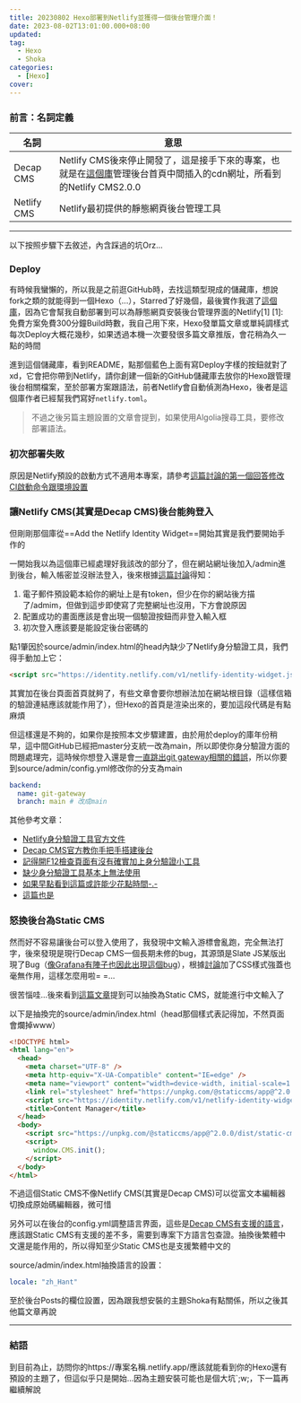```yaml
---
title: 20230802 Hexo部署到Netlify並獲得一個後台管理介面！
date: 2023-08-02T13:01:00.000+08:00
updated: 
tag: 
  - Hexo
  - Shoka
categories: 
  - [Hexo]
cover: 
---
```

### 前言：名詞定義
|名詞|意思|
|---|---|
|Decap CMS|Netlify CMS後來停止開發了，這是接手下來的專案，也就是在[這個庫](https://github.com/DemoMacro/hexo-boilerplate-netlify-cms)管理後台首頁中間插入的cdn網址，所看到的Netlify CMS2.0.0|
|Netlify CMS|Netlify最初提供的靜態網頁後台管理工具|

***
以下按照步驟下去敘述，內含踩過的坑Orz...

### Deploy
有時候我蠻懶的，所以我是之前逛GitHub時，去找這類型現成的儲藏庫，想說fork之類的就能得到一個Hexo（...），Starred了好幾個，最後實作我選了[這個庫](https://github.com/DemoMacro/hexo-boilerplate-netlify-cms)，因為它會幫我自動部署到可以為靜態網頁安裝後台管理界面的Netlify[1]
[1]: 免費方案免費300分鐘Build時數，我自己用下來，Hexo發單篇文章或單純調樣式每次Deploy大概花幾秒，如果透過本機一次要發很多篇文章推版，會花稍為久一點的時間

進到這個儲藏庫，看到README，點那個藍色上面有寫Deploy字樣的按鈕就對了xd，它會把你帶到Netlify，請你創建一個新的GitHub儲藏庫去放你的Hexo跟管理後台相關檔案，至於部署方案跟語法，前者Netlify會自動偵測為Hexo，後者是這個庫作者已經幫我們寫好`netlify.toml`。
>不過之後另篇主題設置的文章會提到，如果使用Algolia搜尋工具，要修改部署語法。

### 初次部署失敗
原因是Netlify預設的啟動方式不適用本專案，請參考[這篇討論的第一個回答修改CI啟動命令跟環境設置](https://stackoverflow.com/questions/64468843/netlify-deployment-failed-during-stage-building-site-build-script-returned-n)

### 讓Netlify CMS(其實是Decap CMS)後台能夠登入
但剛剛那個庫從==Add the Netlify Identity Widget==開始其實是我們要開始手作的

一開始我以為這個庫已經處理好我該改的部分了，但在網站網址後加入/admin進到後台，輸入帳密並沒辦法登入，後來根據[這篇討論](https://answers.netlify.com/t/common-issue-netlify-cms-git-gateway-email-not-confirmed/10690)得知：
1. 電子郵件預設範本給你的網址上是有token，但少在你的網站後方描了/admim，但做到這步即使寫了完整網址也沒用，下方會說原因
1. 配置成功的畫面應該是會出現一個驗證按鈕而非登入輸入框
2. 初次登入應該要是能設定後台密碼的

點1肇因於source/admin/index.html的head內缺少了Netlify身分驗證工具，我們得手動加上它：
```html
<script src="https://identity.netlify.com/v1/netlify-identity-widget.js"></script>
```
其實加在後台頁面首頁就夠了，有些文章會要你想辦法加在網站根目錄（這樣信箱的驗證連結應該就能作用了），但Hexo的首頁是渲染出來的，要加這段代碼是有點麻煩

但這樣還是不夠的，如果你是按照本文步驟建置，由於用於deploy的庫年份稍早，這中間GitHub已經把master分支統一改為main，所以即使你身分驗證方面的問題處理完，這時候你想登入還是會[一直跳出git gateway相關的錯誤](https://answers.netlify.com/t/git-gateway-error-please-ask-your-site-administrator-to-reissue-the-git-gateway-token/30039/8)，所以你要到source/admin/config.yml修改你的分支為main
```yml
backend:
  name: git-gateway
  branch: main # 改成main
```

其他參考文章：
- [Netlify身分驗證工具官方文件](https://docs.netlify.com/visitor-access/identity/)
- [Decap CMS官方教你手把手搭建後台](https://decapcms.org/docs/add-to-your-site/#add-the-netlify-identity-widget)
- [記得開F12檢查頁面有沒有確實加上身分驗證小工具](https://answers.netlify.com/t/missing-netlify-identity-modal-on-password-reset/33107/26)
- [缺少身分驗證工具基本上無法使用](https://medium.com/netlify/adding-netlify-cms-and-redirects-to-hexo-site-the-missing-pieces-c69a8ec053d1)
- [如果早點看到這篇或許能少花點時間-.-](https://www.ituring.com.cn/article/507586)
- [這篇也是](https://hexo.fluid-dev.com/posts/hexo-netlify/)

### 怒換後台為Static CMS
然而好不容易讓後台可以登入使用了，我發現中文輸入游標會亂跑，完全無法打字，後來發現是現行Decap CMS一個長期未修的bug，其源頭是Slate JS某版出現了Bug（[像Grafana有陣子也因此出現這個bug](https://github.com/grafana/grafana/issues/54942)），根據[討論](https://github.com/decaporg/decap-cms/issues/6287)加了CSS樣式強蓋也毫無作用，這樣怎麼用啦= =...

很苦惱哇...後來看到[這篇文章](https://vrabe.tw/blog/continuation-of-netlify-cms)提到可以抽換為Static CMS，就能進行中文輸入了

以下是抽換完的source/admin/index.html（head那個樣式表記得加，不然頁面會爛掉www）
```html
<!DOCTYPE html>
<html lang="en">
  <head>
    <meta charset="UTF-8" />
    <meta http-equiv="X-UA-Compatible" content="IE=edge" />
    <meta name="viewport" content="width=device-width, initial-scale=1.0" />
    <link rel="stylesheet" href="https://unpkg.com/@staticcms/app@^2.0.0/dist/main.css" />
    <script src="https://identity.netlify.com/v1/netlify-identity-widget.js"></script>
    <title>Content Manager</title>
  </head>
  <body>
    <script src="https://unpkg.com/@staticcms/app@^2.0.0/dist/static-cms-app.js"></script>
    <script>
      window.CMS.init();
    </script>
  </body>
</html>
```
不過這個Static CMS不像Netlify CMS(其實是Decap CMS)可以從富文本編輯器切換成原始碼編輯器，微可惜

另外可以在後台的config.yml調整語言界面，這些是[Decap CMS有支援的語言](https://github.com/decaporg/decap-cms/tree/master/packages/netlify-cms-locales/src)，應該跟Static CMS有支援的差不多，需要到專案下方語言包查證。抽換後繁體中文還是能作用的，所以得知至少Static CMS也是支援繁體中文的

source/admin/index.html抽換語言的設置：
```yml
locale: "zh_Hant"
```
至於後台Posts的欄位設置，因為跟我想安裝的主題Shoka有點關係，所以之後其他篇文章再說

***
### 結語
到目前為止，訪問你的https://專案名稱.netlify.app/應該就能看到你的Hexo還有預設的主題了，但這似乎只是開始...因為主題安裝可能也是個大坑`;w;，下一篇再繼續解說
